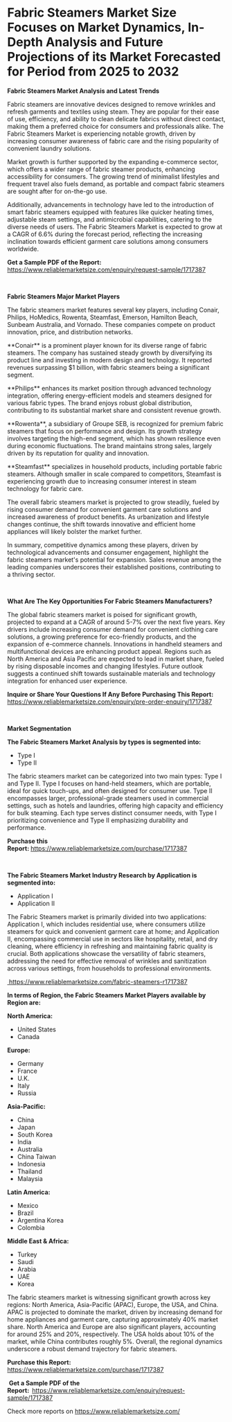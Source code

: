 <p><h1>Fabric Steamers Market Size Focuses on Market Dynamics, In-Depth Analysis and Future Projections of its Market Forecasted for Period from 2025 to 2032</h1></p><p><strong>Fabric Steamers Market Analysis and Latest Trends</strong></p>
<p><p>Fabric steamers are innovative devices designed to remove wrinkles and refresh garments and textiles using steam. They are popular for their ease of use, efficiency, and ability to clean delicate fabrics without direct contact, making them a preferred choice for consumers and professionals alike. The Fabric Steamers Market is experiencing notable growth, driven by increasing consumer awareness of fabric care and the rising popularity of convenient laundry solutions.</p><p>Market growth is further supported by the expanding e-commerce sector, which offers a wider range of fabric steamer products, enhancing accessibility for consumers. The growing trend of minimalist lifestyles and frequent travel also fuels demand, as portable and compact fabric steamers are sought after for on-the-go use.</p><p>Additionally, advancements in technology have led to the introduction of smart fabric steamers equipped with features like quicker heating times, adjustable steam settings, and antimicrobial capabilities, catering to the diverse needs of users. The Fabric Steamers Market is expected to grow at a CAGR of 6.6% during the forecast period, reflecting the increasing inclination towards efficient garment care solutions among consumers worldwide.</p></p>
<p><strong>Get a Sample PDF of the Report:&nbsp;</strong> <a href="https://www.reliablemarketsize.com/enquiry/request-sample/1717387?utm_campaign=3352&utm_medium=2&utm_source=Github&utm_content=ia&utm_term=25032025&utm_id=fabric-steamers">https://www.reliablemarketsize.com/enquiry/request-sample/1717387</a></p>
<p>&nbsp;</p>
<p><strong>Fabric Steamers Major Market Players</strong></p>
<p><p>The fabric steamers market features several key players, including Conair, Philips, HoMedics, Rowenta, Steamfast, Emerson, Hamilton Beach, Sunbeam Australia, and Vornado. These companies compete on product innovation, price, and distribution networks.</p><p>**Conair** is a prominent player known for its diverse range of fabric steamers. The company has sustained steady growth by diversifying its product line and investing in modern design and technology. It reported revenues surpassing $1 billion, with fabric steamers being a significant segment.</p><p>**Philips** enhances its market position through advanced technology integration, offering energy-efficient models and steamers designed for various fabric types. The brand enjoys robust global distribution, contributing to its substantial market share and consistent revenue growth.</p><p>**Rowenta**, a subsidiary of Groupe SEB, is recognized for premium fabric steamers that focus on performance and design. Its growth strategy involves targeting the high-end segment, which has shown resilience even during economic fluctuations. The brand maintains strong sales, largely driven by its reputation for quality and innovation.</p><p>**Steamfast** specializes in household products, including portable fabric steamers. Although smaller in scale compared to competitors, Steamfast is experiencing growth due to increasing consumer interest in steam technology for fabric care.</p><p>The overall fabric steamers market is projected to grow steadily, fueled by rising consumer demand for convenient garment care solutions and increased awareness of product benefits. As urbanization and lifestyle changes continue, the shift towards innovative and efficient home appliances will likely bolster the market further. </p><p>In summary, competitive dynamics among these players, driven by technological advancements and consumer engagement, highlight the fabric steamers market's potential for expansion. Sales revenue among the leading companies underscores their established positions, contributing to a thriving sector.</p></p>
<p>&nbsp;</p>
<p><strong>What Are The Key Opportunities For Fabric Steamers Manufacturers?</strong></p>
<p><p>The global fabric steamers market is poised for significant growth, projected to expand at a CAGR of around 5-7% over the next five years. Key drivers include increasing consumer demand for convenient clothing care solutions, a growing preference for eco-friendly products, and the expansion of e-commerce channels. Innovations in handheld steamers and multifunctional devices are enhancing product appeal. Regions such as North America and Asia Pacific are expected to lead in market share, fueled by rising disposable incomes and changing lifestyles. Future outlook suggests a continued shift towards sustainable materials and technology integration for enhanced user experience.</p></p>
<p><strong>Inquire or Share Your Questions If Any Before Purchasing This Report:</strong> <a href="https://www.reliablemarketsize.com/enquiry/pre-order-enquiry/1717387?utm_campaign=3352&utm_medium=2&utm_source=Github&utm_content=ia&utm_term=25032025&utm_id=fabric-steamers">https://www.reliablemarketsize.com/enquiry/pre-order-enquiry/1717387</a></p>
<p>&nbsp;</p>
<p><strong>Market Segmentation</strong></p>
<p><strong>The Fabric Steamers Market Analysis by types is segmented into:</strong></p>
<p><ul><li>Type I</li><li>Type II</li></ul></p>
<p><p>The fabric steamers market can be categorized into two main types: Type I and Type II. Type I focuses on hand-held steamers, which are portable, ideal for quick touch-ups, and often designed for consumer use. Type II encompasses larger, professional-grade steamers used in commercial settings, such as hotels and laundries, offering high capacity and efficiency for bulk steaming. Each type serves distinct consumer needs, with Type I prioritizing convenience and Type II emphasizing durability and performance.</p></p>
<p><strong>Purchase this Report:&nbsp;</strong><a href="https://www.reliablemarketsize.com/purchase/1717387?utm_campaign=3352&utm_medium=2&utm_source=Github&utm_content=ia&utm_term=25032025&utm_id=fabric-steamers">https://www.reliablemarketsize.com/purchase/1717387</a></p>
<p>&nbsp;</p>
<p><strong>The Fabric Steamers Market Industry Research by Application is segmented into:</strong></p>
<p><ul><li>Application I</li><li>Application II</li></ul></p>
<p><p>The Fabric Steamers market is primarily divided into two applications: Application I, which includes residential use, where consumers utilize steamers for quick and convenient garment care at home; and Application II, encompassing commercial use in sectors like hospitality, retail, and dry cleaning, where efficiency in refreshing and maintaining fabric quality is crucial. Both applications showcase the versatility of fabric steamers, addressing the need for effective removal of wrinkles and sanitization across various settings, from households to professional environments.</p></p>
<p><a href="https://www.reliablemarketsize.com/fabric-steamers-r1717387?utm_campaign=3352&utm_medium=2&utm_source=Github&utm_content=ia&utm_term=25032025&utm_id=fabric-steamers">&nbsp;https://www.reliablemarketsize.com/fabric-steamers-r1717387</a></p>
<p><strong>In terms of Region, the Fabric Steamers Market Players available by Region are:</strong></p>
<p>
    <p> <strong> North America: </strong>
        <ul>
            <li>United States</li>
            <li>Canada</li>
        </ul>
        </p> 
    <p> <strong> Europe: </strong>
        <ul>
            <li>Germany</li>
            <li>France</li>
            <li>U.K.</li>
            <li>Italy</li>
            <li>Russia</li>
        </ul>
        </p> 
    <p> <strong> Asia-Pacific: </strong>
        <ul>
            <li>China</li>
            <li>Japan</li>
            <li>South Korea</li>
            <li>India</li>
            <li>Australia</li>
            <li>China Taiwan</li>
            <li>Indonesia</li>
            <li>Thailand</li>
            <li>Malaysia</li>
        </ul>
        </p> 
    <p> <strong> Latin America: </strong>
        <ul>
            <li>Mexico</li>
            <li>Brazil</li>
            <li>Argentina Korea</li>
            <li>Colombia</li>
        </ul>
        </p> 
    <p> <strong> Middle East & Africa: </strong>
        <ul>
            <li>Turkey</li>
            <li>Saudi</li>
            <li>Arabia</li>
            <li>UAE</li>
            <li>Korea</li>
        </ul>
    </p>
    </p>
<p><p>The fabric steamers market is witnessing significant growth across key regions: North America, Asia-Pacific (APAC), Europe, the USA, and China. APAC is projected to dominate the market, driven by increasing demand for home appliances and garment care, capturing approximately 40% market share. North America and Europe are also significant players, accounting for around 25% and 20%, respectively. The USA holds about 10% of the market, while China contributes roughly 5%. Overall, the regional dynamics underscore a robust demand trajectory for fabric steamers.</p></p>
<p><strong>Purchase this Report: </strong><a href="https://www.reliablemarketsize.com/purchase/1717387?utm_campaign=3352&utm_medium=2&utm_source=Github&utm_content=ia&utm_term=25032025&utm_id=fabric-steamers">https://www.reliablemarketsize.com/purchase/1717387</a></p>
<p>&nbsp;<strong>Get a Sample PDF of the Report:&nbsp;&nbsp;</strong><a href="https://www.reliablemarketsize.com/enquiry/request-sample/1717387?utm_campaign=3352&utm_medium=2&utm_source=Github&utm_content=ia&utm_term=25032025&utm_id=fabric-steamers">https://www.reliablemarketsize.com/enquiry/request-sample/1717387</a></p>
<p><strong></strong></p>
<p>Check more reports on <a href="https://www.reliablemarketsize.com/?utm_campaign=3352&utm_medium=2&utm_source=Github&utm_content=ia&utm_term=25032025&utm_id=fabric-steamers">https://www.reliablemarketsize.com/</a></p>